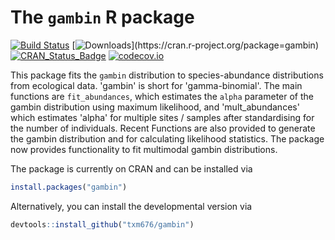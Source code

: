 
The `gambin` R package
======================

[![Build Status](https://travis-ci.org/txm676/gambin.svg?branch=master)](https://travis-ci.org/txm676/gambin) [![Downloads](http://cranlogs.r-pkg.org/badges/gambin?)](https://cran.r-project.org/package=gambin) [![CRAN\_Status\_Badge](http://www.r-pkg.org/badges/version/gambin)](https://cran.r-project.org/package=gambin) [![codecov.io](https://codecov.io/github/txm676/gambin/coverage.svg?branch=master)](https://codecov.io/github/txm676/gambin?branch=master)

This package fits the `gambin` distribution to species-abundance distributions from ecological data. 'gambin' is short for 'gamma-binomial'. The main functions are `fit_abundances`, which estimates the `alpha` parameter of the gambin distribution using maximum likelihood, and 'mult\_abundances' which estimates 'alpha' for multiple sites / samples after standardising for the number of individuals. Recent Functions are also provided to generate the gambin distribution and for calculating likelihood statistics. The package now provides functionality to fit multimodal gambin distributions.

The package is currently on CRAN and can be installed via

``` r
install.packages("gambin")
```

Alternatively, you can install the developmental version via

``` r
devtools::install_github("txm676/gambin")
```
